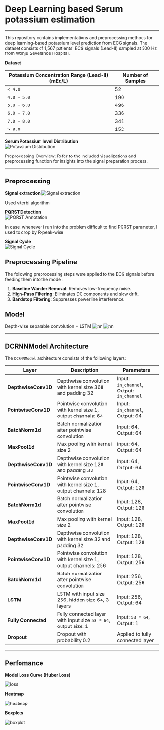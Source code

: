# Deep Learning based Serum potassium estimation
***

This repository contains implementations and preprocessing methods for deep learning-based potassium level prediction from ECG signals. The dataset consists of 1,567 patients' ECG signals (Lead-II) sampled at 500 Hz from Wonju Severance Hospital.

**Dataset**

| Potassium Concentration Range (Lead-II) (mEq/L) | Number of Samples |
|---------------------------------------|-------------------|
| `< 4.0`                               | 52                |
| `4.0 - 5.0`                           | 190               |
| `5.0 - 6.0`                           | 496               |
| `6.0 - 7.0`                           | 336               |
| `7.0 - 8.0`                           | 341               |
| `> 8.0`                               | 152               |

**Serum Potassium level Distribution**  
   ![Potassium Distribution](https://ifh.cc/g/cFKT1Q.png)

Preprocessing Overview: Refer to the included visualizations and preprocessing function for insights into the signal preparation process.

---

## Preprocessing

**Signal extraction**
  ![Signal extraction](https://ifh.cc/g/lRoHf9.png)

Used viterbi algorithm

**PQRST Detection**  
   ![PQRST Annotation](https://ifh.cc/g/mWLP8Q.png)

In case, whenever i run into the problem difficult to find PQRST parameter, I used to crop by R-peak-wise
   
**Signal Cycle**  
   ![Signal Cycle](https://ifh.cc/g/LX4y0y.png) 


## Preprocessing Pipeline

The following preprocessing steps were applied to the ECG signals before feeding them into the model:
1. **Baseline Wander Removal**: Removes low-frequency noise.
2. **High-Pass Filtering**: Eliminates DC components and slow drift.
3. **Bandstop Filtering**: Suppresses powerline interference.

## Model
Depth-wise separable convolution + LSTM
  ![nn](https://ifh.cc/g/gmlLSQ.png)
  ![nn](https://ifh.cc/g/gl5D4f.png)

---

## DCRNNModel Architecture

The `DCRNNModel` architecture consists of the following layers:

| Layer                 | Description                                                                                   | Parameters                     |
|-----------------------|-----------------------------------------------------------------------------------------------|--------------------------------|
| **DepthwiseConv1D**   | Depthwise convolution with kernel size 368 and padding 32                                     | Input: `in_channel`, Output: `in_channel` |
| **PointwiseConv1D**   | Pointwise convolution with kernel size 1, output channels: 64                                 | Input: `in_channel`, Output: 64 |
| **BatchNorm1d**       | Batch normalization after pointwise convolution                                               | Input: 64, Output: 64          |
| **MaxPool1d**         | Max pooling with kernel size 2                                                               | Input: 64, Output: 64          |
| **DepthwiseConv1D**   | Depthwise convolution with kernel size 128 and padding 32                                     | Input: 64, Output: 64          |
| **PointwiseConv1D**   | Pointwise convolution with kernel size 1, output channels: 128                                | Input: 64, Output: 128         |
| **BatchNorm1d**       | Batch normalization after pointwise convolution                                               | Input: 128, Output: 128        |
| **MaxPool1d**         | Max pooling with kernel size 2                                                               | Input: 128, Output: 128        |
| **DepthwiseConv1D**   | Depthwise convolution with kernel size 32 and padding 32                                      | Input: 128, Output: 128        |
| **PointwiseConv1D**   | Pointwise convolution with kernel size 1, output channels: 256                                | Input: 128, Output: 256        |
| **BatchNorm1d**       | Batch normalization after pointwise convolution                                               | Input: 256, Output: 256        |
| **LSTM**              | LSTM with input size 256, hidden size 64, 3 layers                                           | Input: 256, Output: 64         |
| **Fully Connected**   | Fully connected layer with input size `53 * 64`, output size: 1                              | Input: `53 * 64`, Output: 1    |
| **Dropout**           | Dropout with probability 0.2                                                                 | Applied to fully connected layer |


---
## Perfomance

**Model Loss Curve (Huber Loss)**  

  ![loss](https://ifh.cc/g/8zbZwt.png)

**Heatmap**

  ![heatmap](https://ifh.cc/g/movOD8.png)

**Boxplots**

  ![boxplot](https://ifh.cc/g/wVvvQc.png)
